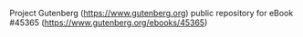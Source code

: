 Project Gutenberg (https://www.gutenberg.org) public repository for eBook #45365 (https://www.gutenberg.org/ebooks/45365)
